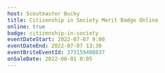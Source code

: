```yaml
---
host: Scoutmaster Bucky
title: Citizenship in Society Merit Badge Online
online: true
badge: citizenship-in-society
eventDateStart: 2022-07-07 9:00
eventDateEnd: 2022-07-07 13:30
eventBriteEventId: 373159408837
onSaleDate: 2022-06-01 0:05
---
```


